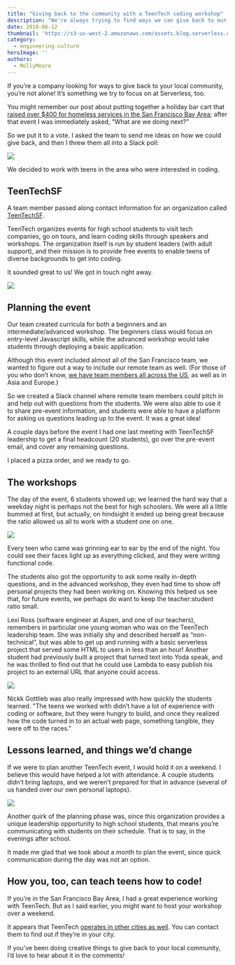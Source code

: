 ```yaml
---
title: "Giving back to the community with a TeenTech coding workshop"
description: "We're always trying to find ways we can give back to our local community. Our latest adventure: organizing a TeenTech coding workshop for high schoolers."
date: 2018-06-12
thumbnail: 'https://s3-us-west-2.amazonaws.com/assets.blog.serverless.com/serverless-teentech/serverless-teentech-header.png'
category:
  - engineering-culture
heroImage: ''
authors:
  - MollyMoore
---
```


If you’re a company looking for ways to give back to your local community, you’re not alone! It’s something we try to focus on at Serverless, too.

You might remember our post about putting together a holiday bar cart that [raised over $400 for homeless services in the San Francisco Bay Area](https://serverless.com/blog/how-raise-money-charity-in-an-hour/); after that event I was immediately asked, “What are we doing next?”

So we put it to a vote. I asked the team to send me ideas on how we could give back, and then I threw them all into a Slack poll:

<img src="https://s3-us-west-2.amazonaws.com/assets.blog.serverless.com/serverless-teentech/teentech-slack-poll.png">

We decided to work with teens in the area who were interested in coding.

## TeenTechSF

A team member passed along contact information for an organization called [TeenTechSF](https://teentechsf.org/).

TeenTech organizes events for high school students to visit tech companies, go on tours, and learn coding skills through speakers and workshops. The organization itself is run by student leaders (with adult support), and their mission is to provide free events to enable teens of diverse backgrounds to get into coding.

It sounded great to us! We got in touch right away.

<img src="https://s3-us-west-2.amazonaws.com/assets.blog.serverless.com/serverless-teentech/serverless-teentech-1.png">

## Planning the event

Our team created curricula for both a beginners and an intermediate/advanced workshop. The beginners class would focus on entry-level Javascript skills, while the advanced workshop would take students through deploying a basic application.

Although this event included almost all of the San Francisco team, we wanted to figure out a way to include our remote team as well. (For those of you who don’t know, [we have team members all across the US](https://serverless.com/blog/guide-to-distributed-teams/), as well as in Asia and Europe.)

So we created a Slack channel where remote team members could pitch in and help out with questions from the students. We were also able to use it to share pre-event information, and students were able to have a platform for asking us questions leading up to the event. It was a great idea!

A couple days before the event I had one last meeting with TeenTechSF leadership to get a final headcount (20 students), go over the pre-event email, and cover any remaining questions.

I placed a pizza order, and we ready to go.

## The workshops

The day of the event, 6 students showed up; we learned the hard way that a weekday night is perhaps not the best for high schoolers. We were all a little bummed at first, but actually, on hindsight it ended up being great because the ratio allowed us all to work with a student one on one.

<img src="https://s3-us-west-2.amazonaws.com/assets.blog.serverless.com/serverless-teentech/serverless-teentech-2.png">

Every teen who came was grinning ear to ear by the end of the night. You could see their faces light up as everything clicked, and they were writing functional code.

The students also got the opportunity to ask some really in-depth questions, and in the advanced workshop, they even had time to show off personal projects they had been working on. Knowing this helped us see that, for future events, we perhaps do want to keep the teacher:student ratio small.

Lexi Ross (software engineer at Aspen, and one of our teachers), remembers in particular one young woman who was on the TeenTech leadership team. She was initially shy and described herself as “non-technical”, but was able to get up and running with a basic serverless project that served some HTML to users in less than an hour! Another student had previously built a project that turned text into Yoda speak, and he was thrilled to find out that he could use Lambda to easy publish his project to an external URL that anyone could access.

<img src="https://s3-us-west-2.amazonaws.com/assets.blog.serverless.com/serverless-teentech/serverless-teentech-3.png">

Nickk Gottlieb was also really impressed with how quickly the students learned. "The teens we worked with didn’t have a lot of experience with coding or software, but they were hungry to build, and once they realized how the code turned in to an actual web page, something tangible, they were off to the races."

## Lessons learned, and things we’d change

If we were to plan another TeenTech event, I would hold it on a weekend. I believe this would have helped a lot with attendance. A couple students didn’t bring laptops, and we weren’t prepared for that in advance (several of us handed over our own personal laptops).

<img src="https://s3-us-west-2.amazonaws.com/assets.blog.serverless.com/serverless-teentech/serverless-teentech-4.png">

Another quirk of the planning phase was, since this organization provides a unique leadership opportunity to high school students, that means you’re communicating with students on their schedule. That is to say, in the evenings after school.

It made me glad that we took about a month to plan the event, since quick communication during the day was not an option.

## How you, too, can teach teens how to code!

If you’re in the San Francisco Bay Area, I had a great experience working with TeenTech. But as I said earlier, you might want to host your workshop over a weekend.

It appears that TeenTech [operates in other cities as well](https://teentechsf.org/who-we-are/#leadership-team). You can contact them to find out if they’re in your city.

If you’ve been doing creative things to give back to your local community, I’d love to hear about it in the comments!
